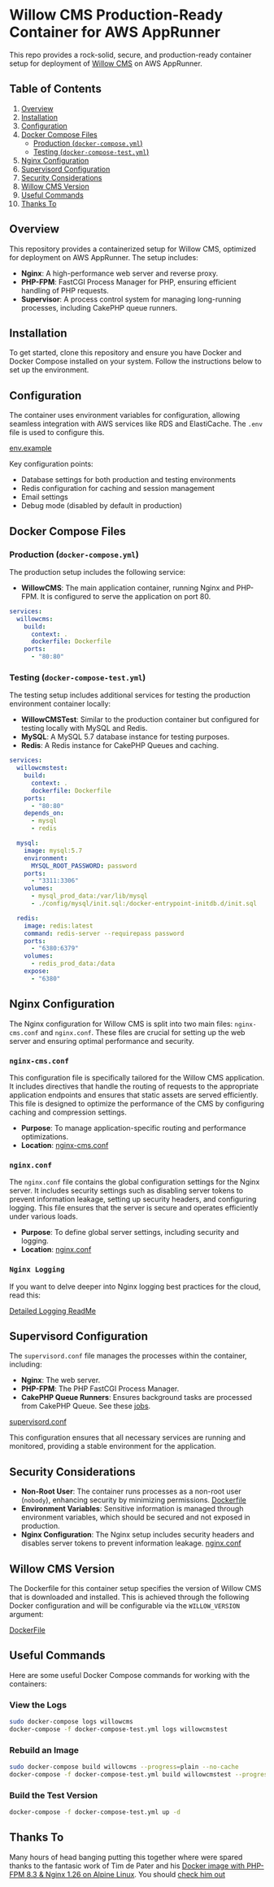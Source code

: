 # Willow CMS Production-Ready Container for AWS AppRunner

This repo provides a rock-solid, secure, and production-ready container setup for deployment of [Willow CMS](https://github.com/matthewdeaves/willow) on AWS AppRunner.

## Table of Contents

1. [Overview](#overview)
2. [Installation](#installation)
3. [Configuration](#configuration)
4. [Docker Compose Files](#docker-compose-files)
   - [Production (`docker-compose.yml`)](#production-docker-composeyml)
   - [Testing (`docker-compose-test.yml`)](#testing-docker-compose-testyml)
5. [Nginx Configuration](#nginx-configuration)
6. [Supervisord Configuration](#supervisord-configuration)
7. [Security Considerations](#security-considerations)
8. [Willow CMS Version](#willow-cms-version)
9. [Useful Commands](#useful-commands)
10. [Thanks To](#thanks-to)

## Overview

This repository provides a containerized setup for Willow CMS, optimized for deployment on AWS AppRunner. The setup includes:

- **Nginx**: A high-performance web server and reverse proxy.
- **PHP-FPM**: FastCGI Process Manager for PHP, ensuring efficient handling of PHP requests.
- **Supervisor**: A process control system for managing long-running processes, including CakePHP queue runners.

## Installation

To get started, clone this repository and ensure you have Docker and Docker Compose installed on your system. Follow the instructions below to set up the environment.

## Configuration

The container uses environment variables for configuration, allowing seamless integration with AWS services like RDS and ElastiCache. The `.env` file is used to configure this.

[env.example](https://github.com/matthewdeaves/willow_cms_production_deployment/blob/main/config/app/env.example)

Key configuration points:
- Database settings for both production and testing environments
- Redis configuration for caching and session management
- Email settings
- Debug mode (disabled by default in production)

## Docker Compose Files

### Production (`docker-compose.yml`)

The production setup includes the following service:

- **WillowCMS**: The main application container, running Nginx and PHP-FPM. It is configured to serve the application on port 80.

```yaml
services:
  willowcms:
    build:
      context: .
      dockerfile: Dockerfile
    ports: 
      - "80:80"
```

### Testing (`docker-compose-test.yml`)

The testing setup includes additional services for testing the production environment container locally:

- **WillowCMSTest**: Similar to the production container but configured for testing locally with MySQL and Redis.
- **MySQL**: A MySQL 5.7 database instance for testing purposes.
- **Redis**: A Redis instance for CakePHP Queues and caching.

```yaml
services:
  willowcmstest:
    build:
      context: .
      dockerfile: Dockerfile
    ports: 
      - "80:80"
    depends_on:
      - mysql
      - redis

  mysql:
    image: mysql:5.7
    environment:
      MYSQL_ROOT_PASSWORD: password
    ports:
      - "3311:3306"
    volumes:
      - mysql_prod_data:/var/lib/mysql
      - ./config/mysql/init.sql:/docker-entrypoint-initdb.d/init.sql

  redis:
    image: redis:latest
    command: redis-server --requirepass password
    ports:
      - "6380:6379"
    volumes:
      - redis_prod_data:/data
    expose:
      - "6380"
```

## Nginx Configuration

The Nginx configuration for Willow CMS is split into two main files: `nginx-cms.conf` and `nginx.conf`. These files are crucial for setting up the web server and ensuring optimal performance and security.

### `nginx-cms.conf`

This configuration file is specifically tailored for the Willow CMS application. It includes directives that handle the routing of requests to the appropriate application endpoints and ensures that static assets are served efficiently. This file is designed to optimize the performance of the CMS by configuring caching and compression settings.

- **Purpose**: To manage application-specific routing and performance optimizations.
- **Location**: [nginx-cms.conf](https://github.com/matthewdeaves/willow_cms_production_deployment/blob/main/config/nginx/nginx-cms.conf)

### `nginx.conf`

The `nginx.conf` file contains the global configuration settings for the Nginx server. It includes security settings such as disabling server tokens to prevent information leakage, setting up security headers, and configuring logging. This file ensures that the server is secure and operates efficiently under various loads.

- **Purpose**: To define global server settings, including security and logging.
- **Location**: [nginx.conf](https://github.com/matthewdeaves/willow_cms_production_deployment/blob/main/config/nginx/nginx.conf)

### `Nginx Logging`

If you want to delve deeper into Nginx logging best practices for the cloud, read this:

[Detailed Logging ReadMe](https://github.com/matthewdeaves/willow_cms_production_deployment/blob/main/LOGGINGCONFIG.md)

## Supervisord Configuration

The `supervisord.conf` file manages the processes within the container, including:

- **Nginx**: The web server.
- **PHP-FPM**: The PHP FastCGI Process Manager.
- **CakePHP Queue Runners**: Ensures background tasks are processed from CakePHP Queue. See these [jobs](https://github.com/matthewdeaves/willow/tree/main/src/Job).

[supervisord.conf](https://github.com/matthewdeaves/willow_cms_production_deployment/blob/main/config/supervisord/supervisord.conf)

This configuration ensures that all necessary services are running and monitored, providing a stable environment for the application.

## Security Considerations

- **Non-Root User**: The container runs processes as a non-root user (`nobody`), enhancing security by minimizing permissions. [Dockerfile](https://github.com/matthewdeaves/willow_cms_production_deployment/blob/main/Dockerfile)
- **Environment Variables**: Sensitive information is managed through environment variables, which should be secured and not exposed in production.
- **Nginx Configuration**: The Nginx setup includes security headers and disables server tokens to prevent information leakage. [nginx.conf](https://github.com/matthewdeaves/willow_cms_production_deployment/blob/main/config/nginx/nginx.conf)

## Willow CMS Version
The Dockerfile for this container setup specifies the version of Willow CMS that is downloaded and installed. This is achieved through the following Docker configuration and will be configurable via the `WILLOW_VERSION` argument:

[DockerFile](https://github.com/matthewdeaves/willow_cms_production_deployment/blob/bcdc433cfda64d9dfac713502d608990ca3a28f5/Dockerfile#L64)

## Useful Commands

Here are some useful Docker Compose commands for working with the containers:

### View the Logs

```bash
sudo docker-compose logs willowcms
docker-compose -f docker-compose-test.yml logs willowcmstest
```

### Rebuild an Image

```bash
sudo docker-compose build willowcms --progress=plain --no-cache
docker-compose -f docker-compose-test.yml build willowcmstest --progress=plain --no-cache
```

### Build the Test Version

```bash
docker-compose -f docker-compose-test.yml up -d
```

## Thanks To

Many hours of head banging putting this together where were spared thanks to the fantasic work of Tim de Pater and his [Docker image with PHP-FPM 8.3 & Nginx 1.26 on Alpine Linux](https://hub.docker.com/r/trafex/php-nginx). You should [check him out](https://timdepater.com)
